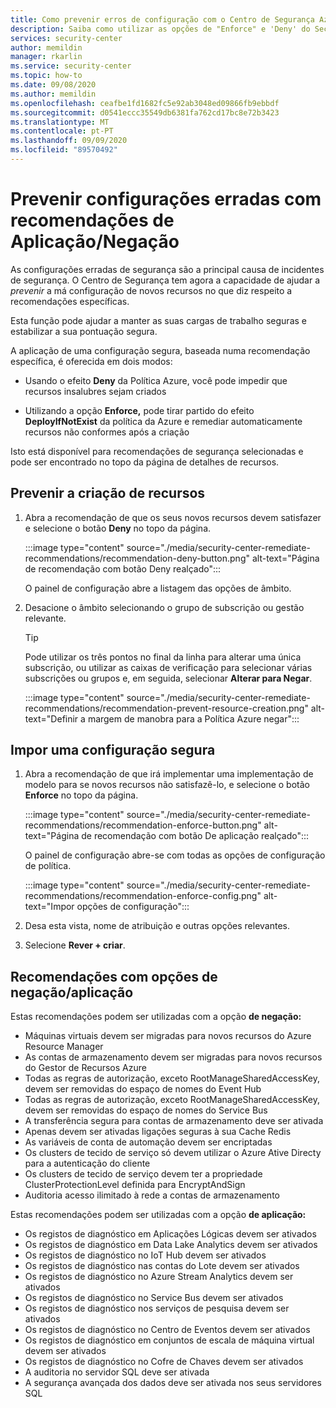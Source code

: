 ```yaml
---
title: Como prevenir erros de configuração com o Centro de Segurança Azure
description: Saiba como utilizar as opções de "Enforce" e 'Deny' do Security Center nas páginas de detalhes das recomendações
services: security-center
author: memildin
manager: rkarlin
ms.service: security-center
ms.topic: how-to
ms.date: 09/08/2020
ms.author: memildin
ms.openlocfilehash: ceafbe1fd1682fc5e92ab3048ed09866fb9ebbdf
ms.sourcegitcommit: d0541eccc35549db6381fa762cd17bc8e72b3423
ms.translationtype: MT
ms.contentlocale: pt-PT
ms.lasthandoff: 09/09/2020
ms.locfileid: "89570492"
---
```

# <a name="prevent-misconfigurations-with-enforcedeny-recommendations"></a>Prevenir configurações erradas com recomendações de Aplicação/Negação

As configurações erradas de segurança são a principal causa de incidentes de segurança. O Centro de Segurança tem agora a capacidade de ajudar a *prevenir* a má configuração de novos recursos no que diz respeito a recomendações específicas. 

Esta função pode ajudar a manter as suas cargas de trabalho seguras e estabilizar a sua pontuação segura.

A aplicação de uma configuração segura, baseada numa recomendação específica, é oferecida em dois modos:

- Usando o efeito **Deny** da Política Azure, você pode impedir que recursos insalubres sejam criados

- Utilizando a opção **Enforce,** pode tirar partido do efeito **DeployIfNotExist** da política da Azure e remediar automaticamente recursos não conformes após a criação
 
Isto está disponível para recomendações de segurança selecionadas e pode ser encontrado no topo da página de detalhes de recursos.

## <a name="prevent-resource-creation"></a>Prevenir a criação de recursos

1. Abra a recomendação de que os seus novos recursos devem satisfazer e selecione o botão **Deny** no topo da página.

    :::image type="content" source="./media/security-center-remediate-recommendations/recommendation-deny-button.png" alt-text="Página de recomendação com botão Deny realçado":::

    O painel de configuração abre a listagem das opções de âmbito. 

1. Desacione o âmbito selecionando o grupo de subscrição ou gestão relevante.

    > [!TIP]
    > Pode utilizar os três pontos no final da linha para alterar uma única subscrição, ou utilizar as caixas de verificação para selecionar várias subscrições ou grupos e, em seguida, selecionar **Alterar para Negar**.

    :::image type="content" source="./media/security-center-remediate-recommendations/recommendation-prevent-resource-creation.png" alt-text="Definir a margem de manobra para a Política Azure negar":::


## <a name="enforce-a-secure-configuration"></a>Impor uma configuração segura

1. Abra a recomendação de que irá implementar uma implementação de modelo para se novos recursos não satisfazê-lo, e selecione o botão **Enforce** no topo da página.

    :::image type="content" source="./media/security-center-remediate-recommendations/recommendation-enforce-button.png" alt-text="Página de recomendação com botão De aplicação realçado":::

    O painel de configuração abre-se com todas as opções de configuração de política. 

    :::image type="content" source="./media/security-center-remediate-recommendations/recommendation-enforce-config.png" alt-text="Impor opções de configuração":::

1. Desa esta vista, nome de atribuição e outras opções relevantes.

1. Selecione **Rever + criar**.

## <a name="recommendations-with-denyenforce-options"></a>Recomendações com opções de negação/aplicação

Estas recomendações podem ser utilizadas com a opção **de negação:**

- Máquinas virtuais devem ser migradas para novos recursos do Azure Resource Manager
- As contas de armazenamento devem ser migradas para novos recursos do Gestor de Recursos Azure
- Todas as regras de autorização, exceto RootManageSharedAccessKey, devem ser removidas do espaço de nomes do Event Hub
- Todas as regras de autorização, exceto RootManageSharedAccessKey, devem ser removidas do espaço de nomes do Service Bus
- A transferência segura para contas de armazenamento deve ser ativada
- Apenas devem ser ativadas ligações seguras à sua Cache Redis
- As variáveis de conta de automação devem ser encriptadas
- Os clusters de tecido de serviço só devem utilizar o Azure Ative Directy para a autenticação do cliente
- Os clusters de tecido de serviço devem ter a propriedade ClusterProtectionLevel definida para EncryptAndSign
- Auditoria acesso ilimitado à rede a contas de armazenamento


Estas recomendações podem ser utilizadas com a opção **de aplicação:**

- Os registos de diagnóstico em Aplicações Lógicas devem ser ativados
- Os registos de diagnóstico em Data Lake Analytics devem ser ativados
- Os registos de diagnóstico no IoT Hub devem ser ativados
- Os registos de diagnóstico nas contas do Lote devem ser ativados
- Os registos de diagnóstico no Azure Stream Analytics devem ser ativados
- Os registos de diagnóstico no Service Bus devem ser ativados
- Os registos de diagnóstico nos serviços de pesquisa devem ser ativados
- Os registos de diagnóstico no Centro de Eventos devem ser ativados
- Os registos de diagnóstico em conjuntos de escala de máquina virtual devem ser ativados
- Os registos de diagnóstico no Cofre de Chaves devem ser ativados
- A auditoria no servidor SQL deve ser ativada
- A segurança avançada dos dados deve ser ativada nos seus servidores SQL



